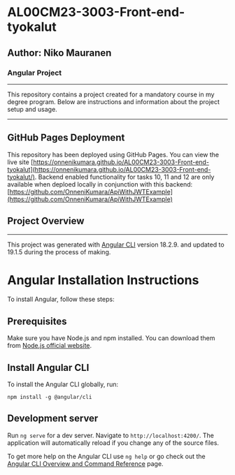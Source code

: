# AL00CM23-3003-Front-end-tyokalut

## Author: Niko Mauranen

### Angular Project

---

This repository contains a project created for a mandatory course in my degree program. Below are instructions and information about the project setup and usage.

---

## GitHub Pages Deployment

This repository has been deployed using GitHub Pages. You can view the live site [https://onnenikumara.github.io/AL00CM23-3003-Front-end-tyokalut](https://onnenikumara.github.io/AL00CM23-3003-Front-end-tyokalut/). Backend enabled functionality for tasks 10, 11 and 12 are only available when deploed locally in conjunction with this backend: [https://github.com/OnneniKumara/ApiWithJWTExample](https://github.com/OnneniKumara/ApiWithJWTExample)


## Project Overview

---

This project was generated with [Angular CLI](https://github.com/angular/angular-cli) version 18.2.9. and updated to 19.1.5 during the process of making.

# Angular Installation Instructions

To install Angular, follow these steps:

## Prerequisites

Make sure you have Node.js and npm installed. You can download them from [Node.js official website](https://nodejs.org/).

## Install Angular CLI

To install the Angular CLI globally, run:

`npm install -g @angular/cli`

## Development server

Run `ng serve` for a dev server. Navigate to `http://localhost:4200/`. The application will automatically reload if you change any of the source files.

To get more help on the Angular CLI use `ng help` or go check out the [Angular CLI Overview and Command Reference](https://angular.dev/tools/cli) page.
